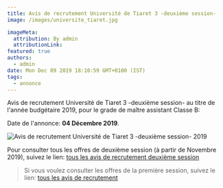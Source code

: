 ```yaml
---
title: Avis de recrutement Université de Tiaret 3 -deuxième session-
image: /images/universite_tiaret.jpg

imageMeta:
  attribution: By admin
  attributionLink:
featured: true
authors:
  - admin
date: Mon Dec 09 2019 18:10:59 GMT+0100 (IST)
tags:
  - annonce
---
```

Avis de recrutement Université de Tiaret 3 -deuxième session- au titre de l'année budgétaire 2019, pour le grade de maître assistant Classe B:

Date de l'annonce: **04 Décembre 2019**.

![Avis de recrutement Université de Tiaret 3 -deuxième session- 2019](/images/avis-de-recr-universite-tiaret-deuxieme-session.jpg)

Pour consulter tous les offres de deuxième session (à partir de Novembre 2019), suivez le lien: [tous les avis de recrutement deuxième session](/tous-les-avis-de-recrutement-mitre-assistant-classe-b-au-titre-de-l-annee-2019-deuxieme-session/)

>Si vous voulez consulter les offres de la première session, suivez le lien: [tous les avis de recrutement](/tous_les_avis_de_recrutement_annee_budgetaire_2019/)
